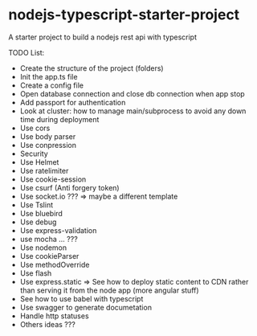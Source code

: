 # nodejs-typescript-starter-project
A starter project to build a nodejs rest api with typescript


TODO List:

- Create the structure of the project (folders)
- Init the app.ts file
- Create a config file
- Open database connection and close db connection when app stop
- Add passport for authentication
- Look at cluster: how to manage main/subprocess to avoid any down time during deployment
- Use cors
- Use body parser
- Use conpression
- Security
 - Use Helmet
 - Use ratelimiter
 - Use cookie-session
 - Use csurf (Anti forgery token)
- Use socket.io ??? => maybe a different template
- Use Tslint
- Use bluebird
- Use debug
- Use express-validation
- use mocha ... ??? 
- Use nodemon
- Use cookieParser
- Use methodOverride  
- Use flash
- Use express.static => See how to deploy static content to CDN rather than serving it from the node app (more angular stuff)
- See how to use babel with typescript
- Use swagger to generate documetation
- Handle http statuses
- Others ideas ???

